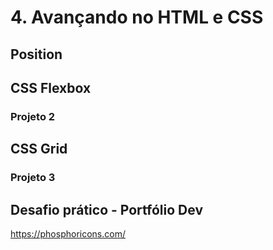 # 4. Avançando no HTML e CSS

## Position

## CSS Flexbox

### Projeto 2

## CSS Grid

### Projeto 3

## Desafio prático - Portfólio Dev

https://phosphoricons.com/